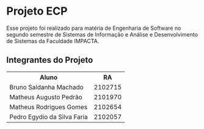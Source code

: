 <h1>Projeto ECP</h1>
<p>Esse projeto foi realizado para matéria de Engenharia de Software no segundo semestre de Sistemas de Informação e Análise e Desenvolvimento de Sistemas da Faculdade IMPACTA.</p>


<h2>Integrantes do Projeto</h1>
<table>
  <tr>
    <th>Aluno</th>
    <th>RA</th>
  </tr>
  <tr>
    <td>Bruno Saldanha Machado</td>
    <td>2102715</td>
  </tr>
  <tr>
    <td>Matheus Augusto Pedrão</td>
    <td>2101970</td>
  </tr>
  <tr>
    <td>Matheus Rodrigues Gomes</td>
    <td>2102654</td>
  </tr>
  <tr>
    <td>Pedro Egydio da Silva Faria</td>
    <td>2102057</td>
  </tr>
</table>
